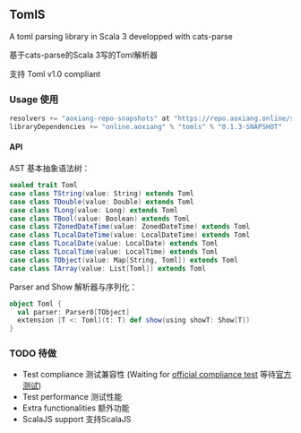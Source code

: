 ## TomlS

A toml parsing library in Scala 3 developped with cats-parse

基于cats-parse的Scala 3写的Toml解析器

支持 Toml v1.0 compliant

### Usage 使用

```scala
resolvers += "aoxiang-repo-snapshots" at "https://repo.aoxiang.online/snapshots"
libraryDependencies += "online.aoxiang" % "tomls" % "0.1.3-SNAPSHOT"
```

#### API

AST 基本抽象语法树：

```scala
sealed trait Toml
case class TString(value: String) extends Toml
case class TDouble(value: Double) extends Toml
case class TLong(value: Long) extends Toml
case class TBool(value: Boolean) extends Toml
case class TZonedDateTime(value: ZonedDateTime) extends Toml
case class TLocalDateTime(value: LocalDateTime) extends Toml
case class TLocalDate(value: LocalDate) extends Toml
case class TLocalTime(value: LocalTime) extends Toml
case class TObject(value: Map[String, Toml]) extends Toml
case class TArray(value: List[Toml]) extends Toml
```

Parser and Show 解析器与序列化：

```scala
object Toml {
  val parser: Parser0[TObject]
  extension [T <: Toml](t: T) def show(using showT: Show[T])
}
```

### TODO 待做

- Test compliance 测试兼容性 (Waiting for [official compliance test](https://github.com/toml-lang/compliance) 等待[官方测试](https://github.com/toml-lang/compliance))
- Test performance 测试性能
- Extra functionalities 额外功能
- ScalaJS support 支持ScalaJS